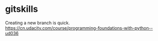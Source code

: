 # gitskills
Creating a new branch is quick.
https://cn.udacity.com/course/programming-foundations-with-python--ud036